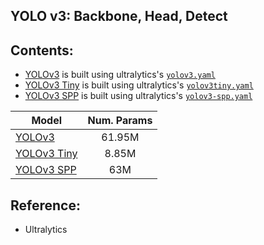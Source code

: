 ## YOLO v3: Backbone, Head, Detect

## Contents:

- [YOLOv3](./src/models/yolov3.py) is built using ultralytics's [`yolov3.yaml`](./configs/yolov3.yaml)
- [YOLOv3 Tiny](./src/models/yolov3tiny.py) is built using ultralytics's [`yolov3tiny.yaml`](./configs/yolov3-tiny.yaml)
- [YOLOv3 SPP](./src/models/yolov3.py) is built using ultralytics's [`yolov3-spp.yaml`](./configs/yolov3-spp.yaml)


| Model                                  | Num. Params |
|----------------------------------------|:-----------:|
| [YOLOv3](./src/models/yolov3.py)           |   61.95M    | 
| [YOLOv3 Tiny](./src/models/yolov3tiny.py) |    8.85M    |  
| [YOLOv3 SPP](./src/models/yolov3spp.py)       |     63M     | 

## Reference:

- Ultralytics
